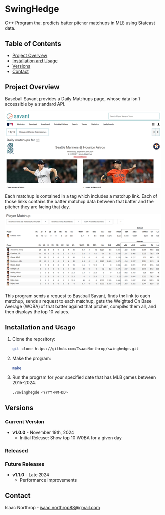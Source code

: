 # SwingHedge

C++ Program that predicts batter pitcher matchups in MLB using Statcast data.

## Table of Contents
- [Project Overview](#project-overview)
- [Installation and Usage](#installation-and-usage)
- [Versions](#versions)
- [Contact](#contact)

## Project Overview

Baseball Savant provides a Daily Matchups page, whose data isn't accessible by a standard API.

![alt text](images/image.png)

Each matchup is contained in a tag which includes a matchup link. Each of those links contains the batter matchup data between that batter and the pitcher they are facing that day.

![alt text](images/image-1.png)

This program sends a request to Baseball Savant, finds the link to each matchup, sends a request to each matchup, gets the Weighted On Base Average (WOBA) of that batter against that pitcher, compiles them all, and then displays the top 10 values.

## Installation and Usage

1. Clone the repository:
   ```bash
   git clone https://github.com/IsaacNorthrop/swinghedge.git

2. Make the program:
    ```bash
    make

3.  Run the program for your specified date that has MLB games between 2015-2024.
    ```bash
    ./swinghegde <YYYY-MM-DD>

## Versions

### Current Version

- **v1.0.0** - November 19th, 2024
    - Initial Release: Show top 10 WOBA for a given day

### Released
### Future Releases

- **v1.1.0** - Late 2024
    - Performance Improvements

## Contact

Isaac Northrop - isaac.northrop88@gmail.com